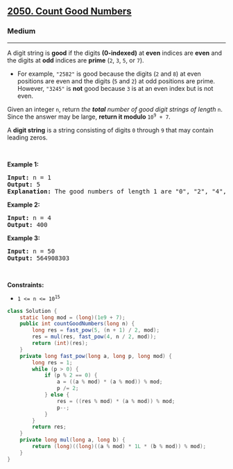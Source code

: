 <h2><a href="https://leetcode.com/problems/count-good-numbers">2050. Count Good Numbers</a></h2><h3>Medium</h3><hr><p>A digit string is <strong>good</strong> if the digits <strong>(0-indexed)</strong> at <strong>even</strong> indices are <strong>even</strong> and the digits at <strong>odd</strong> indices are <strong>prime</strong> (<code>2</code>, <code>3</code>, <code>5</code>, or <code>7</code>).</p>

<ul>
	<li>For example, <code>&quot;2582&quot;</code> is good because the digits (<code>2</code> and <code>8</code>) at even positions are even and the digits (<code>5</code> and <code>2</code>) at odd positions are prime. However, <code>&quot;3245&quot;</code> is <strong>not</strong> good because <code>3</code> is at an even index but is not even.</li>
</ul>

<p>Given an integer <code>n</code>, return <em>the <strong>total</strong> number of good digit strings of length </em><code>n</code>. Since the answer may be large, <strong>return it modulo </strong><code>10<sup>9</sup> + 7</code>.</p>

<p>A <strong>digit string</strong> is a string consisting of digits <code>0</code> through <code>9</code> that may contain leading zeros.</p>

<p>&nbsp;</p>
<p><strong class="example">Example 1:</strong></p>

<pre>
<strong>Input:</strong> n = 1
<strong>Output:</strong> 5
<strong>Explanation:</strong> The good numbers of length 1 are &quot;0&quot;, &quot;2&quot;, &quot;4&quot;, &quot;6&quot;, &quot;8&quot;.
</pre>

<p><strong class="example">Example 2:</strong></p>

<pre>
<strong>Input:</strong> n = 4
<strong>Output:</strong> 400
</pre>

<p><strong class="example">Example 3:</strong></p>

<pre>
<strong>Input:</strong> n = 50
<strong>Output:</strong> 564908303
</pre>

<p>&nbsp;</p>
<p><strong>Constraints:</strong></p>

<ul>
	<li><code>1 &lt;= n &lt;= 10<sup>15</sup></code></li>
</ul>

```java
class Solution {
    static long mod = (long)(1e9 + 7);
    public int countGoodNumbers(long n) {
        long res = fast_pow(5, (n + 1) / 2, mod);
        res = mul(res, fast_pow(4, n / 2, mod));
        return (int)(res);
    }
    private long fast_pow(long a, long p, long mod) {
        long res = 1;
        while (p > 0) {
            if (p % 2 == 0) {
                a = ((a % mod) * (a % mod)) % mod;
                p /= 2;
            } else {
                res = ((res % mod) * (a % mod)) % mod;
                p--;
            }
        }
        return res;
    }
    private long mul(long a, long b) {
        return (long)((long)((a % mod) * 1L * (b % mod)) % mod);
    }
}
```
